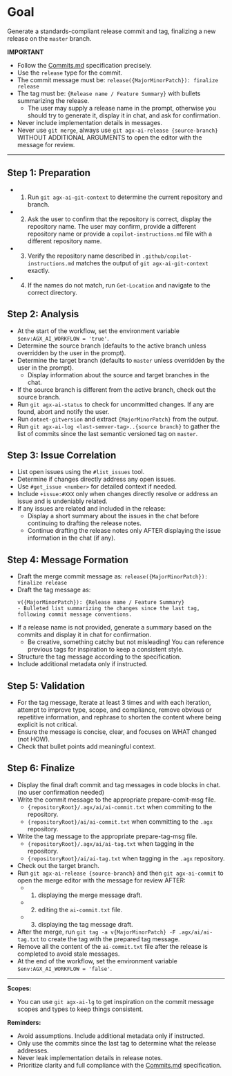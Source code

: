 # Goal
Generate a standards-compliant release commit and tag, finalizing a new release on the `master` branch.

**IMPORTANT**
- Follow the [Commits.md](../docs/conventions/Commits.md) specification precisely.
- Use the `release` type for the commit.
- The commit message must be: `release({MajorMinorPatch}): finalize release`
- The tag must be: `{Release name / Feature Summary}` with bullets summarizing the release.
    - The user may supply a release name in the prompt, otherwise you should try to generate it, display it in chat, and ask for confirmation.
- Never include implementation details in messages.
- Never use `git merge`, always use `git agx-ai-release {source-branch}` WITHOUT ADDITIONAL ARGUMENTS to open the editor with the message for review.

---

## Step 1: Preparation

- 1. Run `git agx-ai-git-context` to determine the current repository and branch.
- 2. Ask the user to confirm that the repository is correct, display the repository name.
  The user may confirm, provide a different repository name or provide a `copilot-instructions.md` file with a different repository name.
- 3. Verify the repository name described in `.github/copilot-instructions.md` matches the output of `git agx-ai-git-context` exactly.
- 4. If the names do not match, run `Get-Location` and navigate to the correct directory.

## Step 2: Analysis
- At the start of the workflow, set the environment variable `$env:AGX_AI_WORKFLOW = 'true'`.
- Determine the source branch (defaults to the active branch unless overridden by the user in the prompt).
- Determine the target branch (defaults to `master` unless overridden by the user in the prompt).
  - Display information about the source and target branches in the chat.
- If the source branch is different from the active branch, check out the source branch.
- Run `git agx-ai-status` to check for uncommitted changes. If any are found, abort and notify the user.
- Run `dotnet-gitversion` and extract `{MajorMinorPatch}` from the output.
- Run `git agx-ai-log <last-semver-tag>..{source branch}` to gather the list of commits since the last semantic versioned tag on `master`.

## Step 3: Issue Correlation
- List open issues using the `#list_issues` tool.
- Determine if changes directly address any open issues.
- Use `#get_issue <number>` for detailed context if needed.
- Include `+issue:#XXX` only when changes directly resolve or address an issue and is undeniably related.
- If any issues are related and included in the release:
  - Display a short summary about the issues in the chat before continuing to drafting the release notes.
  - Continue drafting the release notes only AFTER displaying the issue information in the chat (if any).

## Step 4: Message Formation
- Draft the merge commit message as:
  `release({MajorMinorPatch}): finalize release`
- Draft the tag message as:
  ```
  v({MajorMinorPatch}): {Release name / Feature Summary}
  - Bulleted list summarizing the changes since the last tag, following commit message conventions.
  ```
- If a release name is not provided, generate a summary based on the commits and display it in chat for confirmation.
  - Be creative, something catchy but not misleading! You can reference previous tags for inspiration to keep a consistent style.
- Structure the tag message according to the specification.
- Include additional metadata only if instructed.

## Step 5: Validation
-  For the tag message, Iterate at least 3 times and with each iteration, attempt to improve type, scope, and compliance,
remove obvious or repetitive information, and rephrase to shorten the content where being explicit is not critical.
- Ensure the message is concise, clear, and focuses on WHAT changed (not HOW).
- Check that bullet points add meaningful context.

## Step 6: Finalize
- Display the final draft commit and tag messages in code blocks in chat. (no user confirmation needed)
- Write the commit message to the appropriate prepare-comit-msg file.
    - `{repositoryRoot}/.agx/ai/ai-commit.txt` when commiting to the repository.
    - `{repositoryRoot}/ai/ai-commit.txt` when committing to the `.agx` repository.
- Write the tag message to the appropriate prepare-tag-msg file.
    - `{repositoryRoot}/.agx/ai/ai-tag.txt` when tagging in the repository.
    - `{repositoryRoot}/ai/ai-tag.txt` when tagging in the `.agx` repository.
- Check out the target branch.
- Run `git agx-ai-release {source-branch}` and then `git agx-ai-commit` to open the merge editor with the message for review AFTER:
    - 1. displaying the merge message draft.
    - 2. editing the `ai-commit.txt` file.
    - 3. displaying the tag message draft.
- After the merge, run `git tag -a v{MajorMinorPatch} -F .agx/ai/ai-tag.txt` to create the tag with the prepared tag message.
- Remove all the content of the `ai-commit.txt` file after the release is completed to avoid stale messages.
- At the end of the workflow, set the environment variable `$env:AGX_AI_WORKFLOW = 'false'`.

---

**Scopes:**
- You can use `git agx-ai-lg` to get inspiration on the commit message scopes and types to keep things consistent.

**Reminders:**
- Avoid assumptions. Include additional metadata only if instructed.
- Only use the commits since the last tag to determine what the release addresses.
- Never leak implementation details in release notes.
- Prioritize clarity and full compliance with the [Commits.md](../../.agx/docs/conventions/Commits.md) specification.

